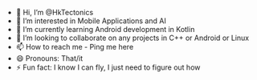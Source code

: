 - 👋 Hi, I’m @HkTectonics
- 👀 I’m interested in Mobile Applications and AI
- 🌱 I’m currently learning Android development in Kotlin 
- 💞️ I’m looking to collaborate on any projects in C++ or Android or Linux
- 📫 How to reach me - Ping me here
- 😄 Pronouns: That/it
- ⚡ Fun fact: I know I can fly, I just need to figure out how 

<!---
HkTectonics/HkTectonics is a ✨ special ✨ repository because its `README.md` (this file) appears on your GitHub profile.
You can click the Preview link to take a look at your changes.
--->
